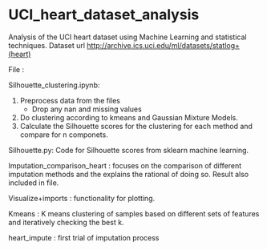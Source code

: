 # UCI_heart_dataset_analysis
Analysis of the UCI heart dataset using Machine Learning and statistical techniques. 
Dataset url http://archive.ics.uci.edu/ml/datasets/statlog+(heart)

File :

Silhouette_clustering.ipynb: 
  1. Preprocess data from the files 
     - Drop any nan and missing values
  2. Do clustering according to kmeans and Gaussian Mixture Models. 
  3. Calculate the Silhouette scores for the clustering for each method and compare for n componets.  
  
 
Silhouette.py:
 Code for Silhouette scores from sklearn machine learning.
 
Imputation_comparison_heart : focuses on the comparison of different imputation methods and the explains the rational of doing so. Result also included in file.

Visualize+imports : functionality for plotting.

Kmeans : K means clustering of samples based on different sets of features and iteratively checking the best k. 

heart_impute : first trial of imputation process
